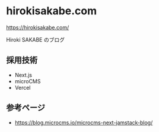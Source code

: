 # hirokisakabe.com

https://hirokisakabe.com/

Hiroki SAKABE のブログ

## 採用技術

- Next.js
- microCMS
- Vercel

## 参考ページ

- https://blog.microcms.io/microcms-next-jamstack-blog/
